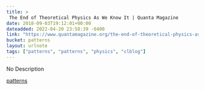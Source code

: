 ```yaml
---
title: > 
 The End of Theoretical Physics As We Know It | Quanta Magazine
date: 2018-09-03T19:12:01+00:00
dateadded: 2022-04-20 23:58:39 -0400
link: "https://www.quantamagazine.org/the-end-of-theoretical-physics-as-we-know-it-20180827/"
bucket: patterns
layout: urlnote
tags: ["patterns", "patterns", "physics", "clblog"]
--- 
```

No Description
 <!-- end excerpt --> 
<div class='bucket'><a class='internal-link' href='/buckets/patterns'>patterns</a></div> 

